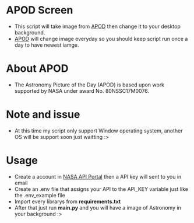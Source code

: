 # APOD Screen
- This script will take image from [APOD](https://apod.nasa.gov/apod/) then change it to your desktop background.
- [APOD](https://apod.nasa.gov/apod/) will change image everyday so you should keep script run once a day to have newest iamge.
# About APOD
- The Astronomy Picture of the Day (APOD) is based upon work supported by NASA under award No. 80NSSC17M0076.
# Note and issue
- At this time my script only support Window operating system, another OS will be support soon just waitting :>
# Usage
- Create a account in [NASA API Portal](https://apod.nasa.gov/apod/) then a API key will sent to you in email
- Create an .env file that assigns your API to the API_KEY variable just like the .env_example file
- Import every librarys from **requirements.txt**
- After that just run **main.py** and you will have a image of Astronomy in your background :>
